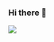 ### Hi there 👋

<img src="https://th.bing.com/th/id/R.0d6f2a3530fd2c56e28828a902c30c13?rik=SCsL%2boGJpQWEfg&pid=ImgRaw&r=0">

<!--
**dailoc77/dailoc77** is a ✨ _special_ ✨ repository because its `README.md` (this file) appears on your GitHub profile.

Here are some ideas to get you started:

- 🔭 I’m currently working on ...
- 🌱 I’m currently learning ...
- 👯 I’m looking to collaborate on ...
- 🤔 I’m looking for help with ...
- 💬 Ask me about ...
- 📫 How to reach me: ...
- 😄 Pronouns: ...
- ⚡ Fun fact: ...
-->
